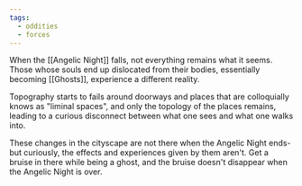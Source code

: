 ```yaml
---
tags:
  - oddities
  - forces
---
```

When the [[Angelic Night]] falls, not everything remains what it seems. Those whose souls end up dislocated from their bodies, essentially becoming [[Ghosts]], experience a different reality.

Topography starts to fails around doorways and places that are colloquially knows as "liminal spaces", and only the topology of the places remains, leading to a curious disconnect between what one sees and what one walks into.

These changes in the cityscape are not there when the Angelic Night ends- but curiously, the effects and experiences given by them aren't. Get a bruise in there while being a ghost, and the bruise doesn't disappear when the Angelic Night is over.
